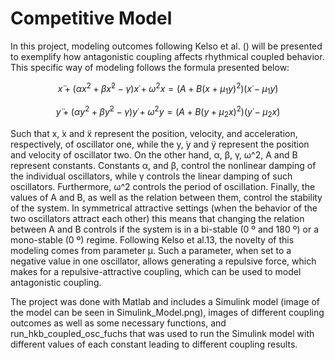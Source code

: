 # Competitive Model

In this project, modeling outcomes following Kelso et al. () will be presented to exemplify how antagonistic coupling affects rhythmical coupled behavior. This specific way of modeling follows the formula presented below:

$$x ̈+(αx^2+βx ̇^2-γ) x ̇+ω^2 x=(A+B(x+μ_1 y)^2)(x ̇-μ_1 y ̇)$$

$$y ̈+(αy^2+βy ̇^2-γ) y ̇+ω^2 y=(A+B(y+μ_2 x)^2)(y ̇-μ_2 x ̇)$$

Such that x, ̇x and ̈x represent the position, velocity, and acceleration, respectively, of oscillator one, while the y, ̇y and ̈y represent the position and velocity of oscillator two. On the other hand, α, β, γ, ω^2, A and B represent constants. Constants α, and β, control the nonlinear damping of the individual oscillators, while γ controls the linear damping of such oscillators. Furthermore, ω^2 controls the period of oscillation. Finally, the values of A and B, as well as the relation between them, control the stability of the system. In symmetrical attractive settings (when the behavior of the two oscillators attract each other) this means that changing the relation between A and B controls if the system is in a bi-stable (0 º and 180 º) or a mono-stable (0 º) regime. Following Kelso et al.13, the novelty of this modeling comes from parameter μ. Such a parameter, when set to a negative value in one oscillator, allows generating a repulsive force, which makes for a repulsive-attractive coupling, which can be used to model antagonistic coupling.

The project was done with Matlab and includes a Simulink model (image of the model can be seen in Simulink_Model.png), images of different coupling outcomes as well as some necessary functions, and  run_hkb_coupled_osc_fuchs that was used to run the Simulink model with different values of each constant leading to different coupling results.

